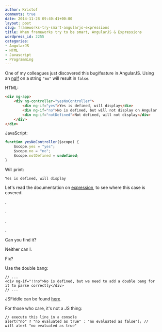 ```yaml
---
author: Kristof
comments: true
date: 2014-11-28 09:40:41+00:00
layout: post
slug: frameworks-try-smart-angularjs-expressions
title: When frameworks try to be smart, AngularJS & Expressions
wordpress_id: 2255
categories:
- AngularJS
- HTML
- Javascript
- Programming
---
```


One of my colleagues just discovered this bug/feature in AngularJS. Using an [ngIf](https://docs.angularjs.org/api/ng/directive/ngIf) on a string `"no"` will result in `false`.

HTML:

```html
<div ng-app>
    <div ng-controller="yesNoController">
        <div ng-if="yes">Yes is defined, will display</div>
        <div ng-if="no">No is defined, but will not display on Angular 1.2.1</div>
        <div ng-if="notDefined">Not defined, will not display</div>
    </div>
</div>
```


JavaScript:

```javascript
function yesNoController($scope) {
    $scope.yes = "yes";
    $scope.no = "no";
    $scope.notDefined = undefined;
}
```

Will print:

    
```
Yes is defined, will display
```
    


Let's read the documentation on [expression](https://docs.angularjs.org/guide/expression), to see where this case is covered.

.

.

.

.

Can you find it?

Neither can I.

Fix?

Use the double bang:

```
// ...
<div ng-if="!!no">No is defined, but we need to add a double bang for it to parse correctly</div>
// ...
```

JSFiddle can be found [here](http://jsfiddle.net/t56onm8o/5/).

For those who care, it's not a JS thing:

``` 
// execute this line in a console
alert("no" ? "no evaluated as true" : "no evaluated as false"); // will alert "no evaluated as true"
```
